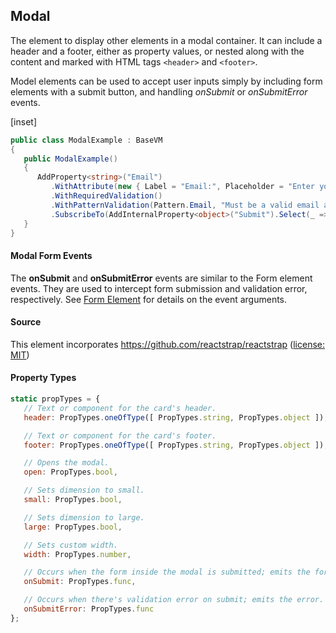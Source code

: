 ﻿## Modal

The element to display other elements in a modal container.  It can include a header and a footer, either as property values, or nested along with the content and marked with HTML tags `<header>` and `<footer>`.  

Model elements can be used to accept user inputs simply by including form elements with a submit button, and handling _onSubmit_ or _onSubmitError_ events.

[inset]

```csharp
public class ModalExample : BaseVM
{
   public ModalExample()
   {
      AddProperty<string>("Email")
         .WithAttribute(new { Label = "Email:", Placeholder = "Enter your email address" })
         .WithRequiredValidation()
         .WithPatternValidation(Pattern.Email, "Must be a valid email address.")
         .SubscribeTo(AddInternalProperty<object>("Submit").Select(_ => ""));
   }
}
```

#### Modal Form Events

The __onSubmit__ and __onSubmitError__ events are similar to the Form element events.  They are used to intercept form submission and validation error, respectively.  See [Form Element](../form/form) for details on the event arguments.

#### Source

This element incorporates https://github.com/reactstrap/reactstrap ([license: MIT](https://github.com/reactstrap/reactstrap/blob/master/LICENSE))

#### Property Types

```jsx
static propTypes = {
   // Text or component for the card's header.
   header: PropTypes.oneOfType([ PropTypes.string, PropTypes.object ]),

   // Text or component for the card's footer.
   footer: PropTypes.oneOfType([ PropTypes.string, PropTypes.object ]),

   // Opens the modal.
   open: PropTypes.bool,

   // Sets dimension to small.
   small: PropTypes.bool,

   // Sets dimension to large.
   large: PropTypes.bool,

   // Sets custom width.
   width: PropTypes.number,

   // Occurs when the form inside the modal is submitted; emits the form data.
   onSubmit: PropTypes.func,

   // Occurs when there's validation error on submit; emits the error.
   onSubmitError: PropTypes.func
};
```
